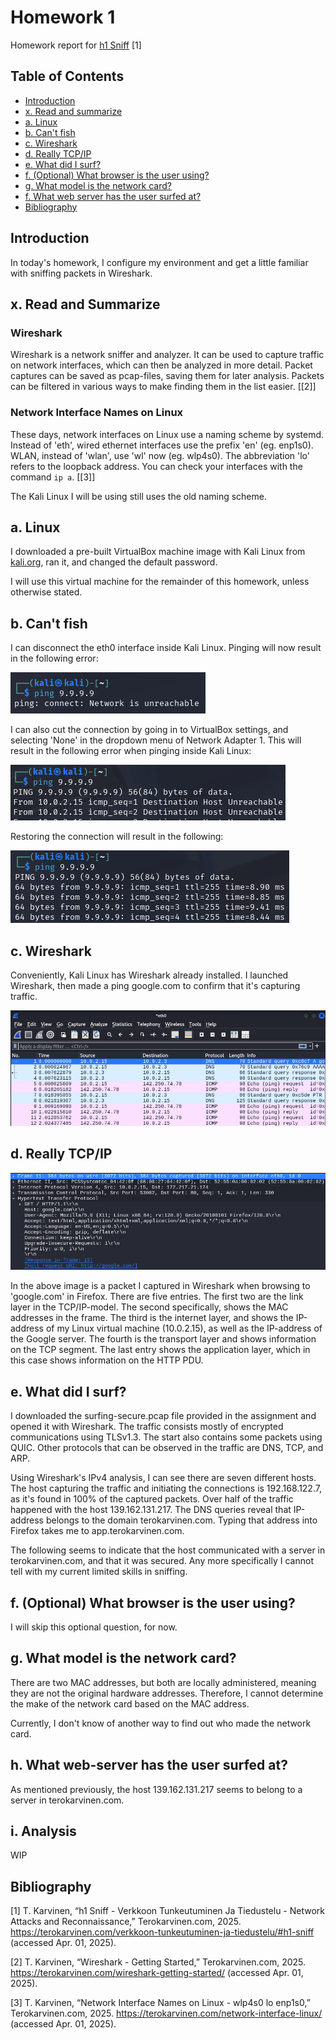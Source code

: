 # Homework 1

Homework report for [h1 Sniff](https://terokarvinen.com/verkkoon-tunkeutuminen-ja-tiedustelu/#h1-sniff) [1]

## Table of Contents

- [Introduction](#1-introduction)
- [x. Read and summarize](#x-read-and-summarize)
- [a. Linux](#a-linux)
- [b. Can't fish](#b-cant-fish)
- [c. Wireshark](#c-wireshark)
- [d. Really TCP/IP](#d-really-tcpip)
- [e. What did I surf?](#e-what-did-i-surf)
- [f. (Optional) What browser is the user using?](#f-optional-what-browser-is-the-user-using)
- [g. What model is the network card?](#g-what-model-is-the-network-card)
- [f. What web server has the user surfed at?](#h-what-web-server-has-the-user-surfed-at)
- [Bibliography](#bibliography)

## Introduction

In today's homework, I configure my environment and get a little familiar with sniffing packets in Wireshark.

## x. Read and Summarize

### Wireshark

Wireshark is a network sniffer and analyzer. It can be used to capture traffic on network interfaces, which can then be analyzed in more detail. Packet captures can be saved as pcap-files, saving them for later analysis. Packets can be filtered in various ways to make finding them in the list easier. [[2]]

### Network Interface Names on Linux

These days, network interfaces on Linux use a naming scheme by systemd. Instead of 'eth', wired ethernet interfaces use the prefix 'en' (eg. enp1s0). WLAN, instead of 'wlan', use 'wl' now (eg. wlp4s0). The abbreviation 'lo' refers to the loopback address. You can check your interfaces with the command ``ip a``. [[3]]

The Kali Linux I will be using still uses the old naming scheme.

## a. Linux

I downloaded a pre-built VirtualBox machine image with Kali Linux from [kali.org](https://www.kali.org/get-kali/#kali-virtual-machines), ran it, and changed the default password.

I will use this virtual machine for the remainder of this homework, unless otherwise stated.

## b. Can't fish

I can disconnect the eth0 interface inside Kali Linux. Pinging will now result in the following error:

![02](imgs/h1-02.png)

I can also cut the connection by going in to VirtualBox settings, and selecting 'None' in the dropdown menu of Network Adapter 1. This will result in the following error when pinging inside Kali Linux:

![03](imgs/h1-03.png)

Restoring the connection will result in the following:

![01](imgs/h1-01.png)

## c. Wireshark

Conveniently, Kali Linux has Wireshark already installed. I launched Wireshark, then made a ping google.com to confirm that it's capturing traffic.

![04](imgs/h1-04.png)

## d. Really TCP/IP

![05](imgs/h1-05.png)

In the above image is a packet I captured in Wireshark when browsing to 'google.com' in Firefox. There are five entries. The first two are the link layer in the TCP/IP-model. The second specifically, shows the MAC addresses in the frame. The third is the internet layer, and shows the IP-address of my Linux virtual machine (10.0.2.15), as well as the IP-address of the Google server. The fourth is the transport layer and shows information on the TCP segment. The last entry shows the application layer, which in this case shows information on the HTTP PDU.

## e. What did I surf?

I downloaded the surfing-secure.pcap file provided in the assignment and opened it with Wireshark. The traffic consists mostly of encrypted communications using TLSv1.3. The start also contains some packets using QUIC. Other protocols that can be observed in the traffic are DNS, TCP, and ARP.

Using Wireshark's IPv4 analysis, I can see there are seven different hosts. The host capturing the traffic and initiating the connections is 192.168.122.7, as it's found in 100% of the captured packets. Over half of the traffic happened with the host 139.162.131.217. The DNS queries reveal that IP-address belongs to the domain terokarvinen.com. Typing that address into Firefox takes me to app.terokarvinen.com.

The following seems to indicate that the host communicated with a server in terokarvinen.com, and that it was secured. Any more specifically I cannot tell with my current limited skills in sniffing.

## f. (Optional) What browser is the user using?

I will skip this optional question, for now.

## g. What model is the network card?

There are two MAC addresses, but both are locally administered, meaning they are not the original hardware addresses. Therefore, I cannot determine the make of the network card based on the MAC address.

Currently, I don't know of another way to find out who made the network card.

## h. What web-server has the user surfed at?

As mentioned previously, the host 139.162.131.217 seems to belong to a server in terokarvinen.com.

## i. Analysis

WIP

## Bibliography

[1]
T. Karvinen, “h1 Sniff - Verkkoon Tunkeutuminen Ja Tiedustelu - Network Attacks and Reconnaissance,” Terokarvinen.com, 2025. https://terokarvinen.com/verkkoon-tunkeutuminen-ja-tiedustelu/#h1-sniff (accessed Apr. 01, 2025).

[2]
T. Karvinen, “Wireshark - Getting Started,” Terokarvinen.com, 2025. https://terokarvinen.com/wireshark-getting-started/ (accessed Apr. 01, 2025).

[3]
T. Karvinen, “Network Interface Names on Linux - wlp4s0 lo enp1s0,” Terokarvinen.com, 2025. https://terokarvinen.com/network-interface-linux/ (accessed Apr. 01, 2025).